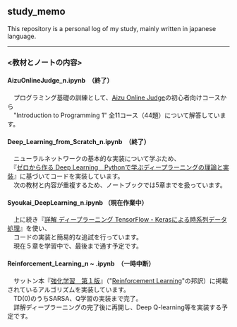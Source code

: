 ## study_memo
  
This repository is a personal log of my study, mainly written in japanese language.  
  
---  
  
### <教材とノートの内容>  
#### AizuOnlineJudge_n.ipynb  （終了）
　プログラミング基礎の訓練として、[Aizu Online Judge](http://judge.u-aizu.ac.jp/onlinejudge/)の初心者向けコースから    
　"Introduction to Programming 1" 全11コース（44題）について解答しています。  
    
#### Deep_Learning_from_Scratch_n.ipynb  （終了）
　ニューラルネットワークの基本的な実装について学ぶため、    
　『[ゼロから作る Deep Learning　Pythonで学ぶディープラーニングの理論と実装](https://www.oreilly.co.jp/books/9784873117584/)』に基づいてコードを実装しています。      
　次の教材と内容が重複するため、ノートブックでは5章までを扱っています。    
  
#### Syoukai_DeepLearning_n.ipynb （現在作業中） 
　上に続き『[詳解 ディープラーニング TensorFlow・Kerasによる時系列データ処理](https://book.mynavi.jp/supportsite/detail/9784839962517.html)』を使い、    
　コードの実装と簡易的な追試を行っています。    
　現在５章を学習中で、最後まで通す予定です。  

#### Reinforcement_Learning_n ~ .ipynb  （一時中断）
　サットン本『[強化学習　第１版](http://www.morikita.co.jp/books/book/1990)』（"[Reinforcement Learning](https://mitpress.mit.edu/books/reinforcement-learning)"の邦訳）に掲載されているアルゴリズムを実装しています。    
　TD(0)のうちSARSA、Q学習の実装まで完了。  
　詳解ディープラーニングの完了後に再開し、Deep Q-learning等を実装する予定です。  
　
